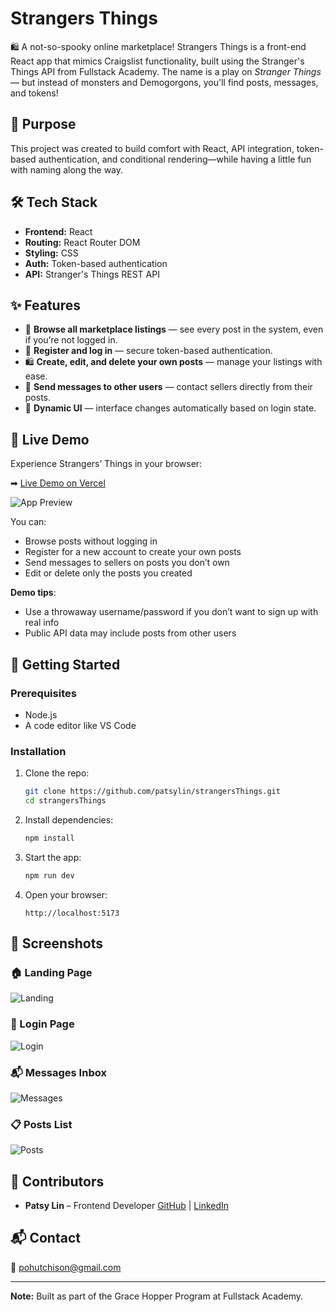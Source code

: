 # Strangers Things

🛍️ A not-so-spooky online marketplace!
Strangers Things is a front-end React app that mimics Craigslist functionality, built using the Stranger's Things API from Fullstack Academy. The name is a play on _Stranger Things_ — but instead of monsters and Demogorgons, you'll find posts, messages, and tokens!

## 🌟 Purpose

This project was created to build comfort with React, API integration, token-based authentication, and conditional rendering—while having a little fun with naming along the way.

## 🛠️ Tech Stack

- **Frontend:** React
- **Routing:** React Router DOM
- **Styling:** CSS
- **Auth:** Token-based authentication
- **API:** Stranger's Things REST API

## ✨ Features

- 📝 **Browse all marketplace listings** — see every post in the system, even if you’re not logged in.
- 🔐 **Register and log in** — secure token-based authentication.
- 🛍️ **Create, edit, and delete your own posts** — manage your listings with ease.
- 💬 **Send messages to other users** — contact sellers directly from their posts.
- 🚦 **Dynamic UI** — interface changes automatically based on login state.

## 🚀 Live Demo

Experience Strangers’ Things in your browser:

➡ [Live Demo on Vercel](https://strangers-things-delta.vercel.app/)

![App Preview](screenshots/posts.png)

You can:

- Browse posts without logging in
- Register for a new account to create your own posts
- Send messages to sellers on posts you don’t own
- Edit or delete only the posts you created

**Demo tips**:

- Use a throwaway username/password if you don’t want to sign up with real info
- Public API data may include posts from other users

## 🚀 Getting Started

### Prerequisites

- Node.js
- A code editor like VS Code

### Installation

1. Clone the repo:

   ```bash
   git clone https://github.com/patsylin/strangersThings.git
   cd strangersThings

   ```

2. Install dependencies:

   ```bash
   npm install
   ```

3. Start the app:

   ```bash
   npm run dev
   ```

4. Open your browser:
   ```
   http://localhost:5173
   ```

## 📸 Screenshots

### 🏠 Landing Page

![Landing](screenshots/landing.png)

### 🔐 Login Page

![Login](screenshots/login.png)

### 📬 Messages Inbox

![Messages](screenshots/messages.png)

### 📋 Posts List

![Posts](screenshots/posts.png)

## 🤝 Contributors

- **Patsy Lin** – Frontend Developer
  [GitHub](https://github.com/patsylin) | [LinkedIn](https://linkedin.com/in/patsy-lin)

## 📬 Contact

📧 pohutchison@gmail.com

---

**Note:** Built as part of the Grace Hopper Program at Fullstack Academy.
